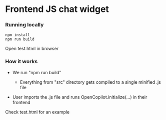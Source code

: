 # Frontend JS chat widget

### Running locally
```
npm install
npm run build
```
Open test.html in browser


### How it works

- We run "npm run build"

    - Everything from "src" directory gets compiled to a single minified .js file
- User imports the .js file and runs OpenCopilot.initialize(...) in their frontend

Check test.html for an example
